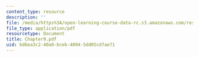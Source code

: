 ```yaml
---
content_type: resource
description: ''
file: /media/https%3A/open-learning-course-data-rc.s3.amazonaws.com/res-12-000-evolution-of-physical-oceanography-spring-2007/bd6ea3c240a0bceb40945dd05cd7ae71_Chapter9.pdf
file_type: application/pdf
resourcetype: Document
title: Chapter9.pdf
uid: bd6ea3c2-40a0-bceb-4094-5dd05cd7ae71
---
```

